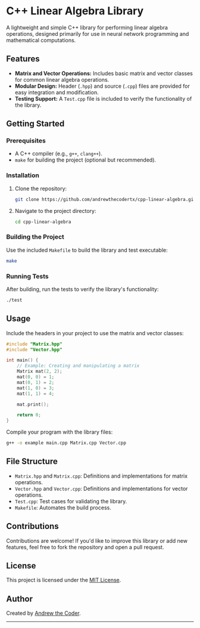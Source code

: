 # C++ Linear Algebra Library

A lightweight and simple C++ library for performing linear algebra operations, designed primarily for use in neural network programming and mathematical computations.

## Features

- **Matrix and Vector Operations:** Includes basic matrix and vector classes for common linear algebra operations.
- **Modular Design:** Header (`.hpp`) and source (`.cpp`) files are provided for easy integration and modification.
- **Testing Support:** A `Test.cpp` file is included to verify the functionality of the library.

## Getting Started

### Prerequisites

- A C++ compiler (e.g., `g++`, `clang++`).
- `make` for building the project (optional but recommended).

### Installation

1. Clone the repository:
   ```bash
   git clone https://github.com/andrewthecodertx/cpp-linear-algebra.git
   ```
2. Navigate to the project directory:
   ```bash
   cd cpp-linear-algebra
   ```

### Building the Project

Use the included `Makefile` to build the library and test executable:

```bash
make
```

### Running Tests

After building, run the tests to verify the library's functionality:

```bash
./test
```

## Usage

Include the headers in your project to use the matrix and vector classes:

```cpp
#include "Matrix.hpp"
#include "Vector.hpp"

int main() {
    // Example: Creating and manipulating a matrix
    Matrix mat(2, 2);
    mat(0, 0) = 1;
    mat(0, 1) = 2;
    mat(1, 0) = 3;
    mat(1, 1) = 4;

    mat.print();

    return 0;
}
```

Compile your program with the library files:

```bash
g++ -o example main.cpp Matrix.cpp Vector.cpp
```

## File Structure

- `Matrix.hpp` and `Matrix.cpp`: Definitions and implementations for matrix operations.
- `Vector.hpp` and `Vector.cpp`: Definitions and implementations for vector operations.
- `Test.cpp`: Test cases for validating the library.
- `Makefile`: Automates the build process.

## Contributions

Contributions are welcome! If you'd like to improve this library or add new features, feel free to fork the repository and open a pull request.

## License

This project is licensed under the [MIT License](LICENSE).

## Author

Created by [Andrew the Coder](https://andrewthecoder.xyz).

---

